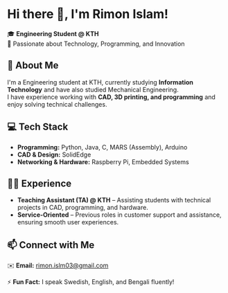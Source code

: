 # Hi there 👋, I'm Rimon Islam!  

🎓 **Engineering Student @ KTH**  
🚀 Passionate about Technology, Programming, and Innovation  

## 🔹 About Me  
I'm a Engineering student at KTH, currently studying **Information Technology** and have also studied Mechanical Engineering.  
I have experience working with **CAD, 3D printing, and programming** and enjoy solving technical challenges.  

## 💻 Tech Stack  
- **Programming:** Python, Java, C, MARS (Assembly), Arduino  
- **CAD & Design:** SolidEdge  
- **Networking & Hardware:** Raspberry Pi, Embedded Systems  

## 👨‍🏫 Experience  
- **Teaching Assistant (TA) @ KTH** – Assisting students with technical projects in CAD, programming, and hardware.  
- **Service-Oriented** – Previous roles in customer support and assistance, ensuring smooth user experiences.  

## 📫 Connect with Me  
✉️ **Email:** rimon.islm03@gmail.com  

⚡ **Fun Fact:** I speak Swedish, English, and Bengali fluently!  
